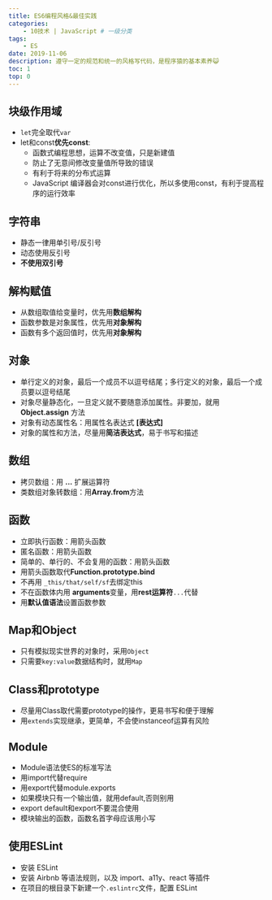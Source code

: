 ```yaml
---
title: ES6编程风格&最佳实践
categories:
    - 10技术 | JavaScript # 一级分类
tags:
    - ES
date: 2019-11-06
description: 遵守一定的规范和统一的风格写代码，是程序猿的基本素养😺
toc: 1
top: 0
---
```


## 块级作用域
- `let`完全取代`var`
- let和const**优先const**:
  - 函数式编程思想，运算不改变值，只是新建值
  - 防止了无意间修改变量值所导致的错误
  - 有利于将来的分布式运算
  - JavaScript 编译器会对const进行优化，所以多使用const，有利于提高程序的运行效率

## 字符串
- 静态一律用单引号/反引号
- 动态使用反引号
- **不使用双引号**

## 解构赋值
- 从数组取值给变量时，优先用**数组解构**
- 函数参数是对象属性，优先用**对象解构**
- 函数有多个返回值时，优先用**对象解构**

## 对象
- 单行定义的对象，最后一个成员不以逗号结尾；多行定义的对象，最后一个成员要以逗号结尾
- 对象尽量静态化，一旦定义就不要随意添加属性。非要加，就用 **Object.assign** 方法
- 对象有动态属性名：用属性名表达式 **[表达式]** 
- 对象的属性和方法，尽量用**简洁表达式**，易于书写和描述

## 数组
- 拷贝数组：用 **...** 扩展运算符
- 类数组对象转数组：用**Array.from**方法

## 函数
- 立即执行函数：用箭头函数
- 匿名函数：用箭头函数
- 简单的、单行的、不会复用的函数：用箭头函数
- 用箭头函数取代**Function.prototype.bind**
- 不再用 `_this/that/self/sf`去绑定this
- 不在函数体内用 **arguments**变量，用**rest运算符**`...`代替
- 用**默认值语法**设置函数参数

## Map和Object
- 只有模拟现实世界的对象时，采用`Object`
- 只需要`key:value`数据结构时，就用`Map`

## Class和prototype
- 尽量用Class取代需要prototype的操作，更易书写和便于理解
- 用`extends`实现继承，更简单，不会使instanceof运算有风险

## Module
- Module语法使ES的标准写法
- 用import代替require
- 用export代替module.exports
- 如果模块只有一个输出值，就用default,否则别用
- export default和export不要混合使用
- 模块输出的函数，函数名首字母应该用小写

## 使用ESLint
- 安装 ESLint
- 安装 Airbnb 等语法规则，以及 import、a11y、react 等插件
- 在项目的根目录下新建一个`.eslintrc`文件，配置 ESLint
